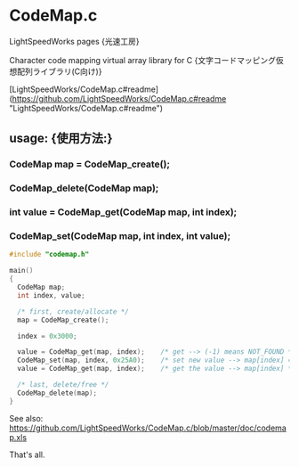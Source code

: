 ﻿CodeMap.c
==========================

LightSpeedWorks pages {光速工房}

Character code mapping virtual array library for C
{文字コードマッピング仮想配列ライブラリ(C向け)}

[LightSpeedWorks/CodeMap.c#readme] (https://github.com/LightSpeedWorks/CodeMap.c#readme "LightSpeedWorks/CodeMap.c#readme")

## usage: {使用方法:}

### CodeMap map = CodeMap_create();
### CodeMap_delete(CodeMap map);
### int value = CodeMap_get(CodeMap map, int index);
### CodeMap_set(CodeMap map, int index, int value);

```c
#include "codemap.h"

main()
{
  CodeMap map;
  int index, value;

  /* first, create/allocate */
  map = CodeMap_create();

  index = 0x3000;

  value = CodeMap_get(map, index);    /* get --> (-1) means NOT_FOUND */
  CodeMap_set(map, index, 0x25A0);    /* set new value --> map[index] = value */
  value = CodeMap_get(map, index);    /* get the value --> map[index] */

  /* last, delete/free */
  CodeMap_delete(map);
}
```

See also: https://github.com/LightSpeedWorks/CodeMap.c/blob/master/doc/codemap.xls

That's all.
